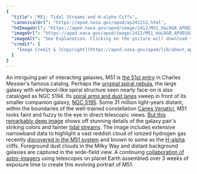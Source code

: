 ```yaml
---
{
  "title": "M51: Tidal Streams and H-alpha Ciffs",
  "canonicalUrl": "https://apod.nasa.gov/apod/ap241213.html",
  "hdImageUrl": "https://apod.nasa.gov/apod/image/2412/M51_HaLRGB_APOD2048.jpg",
  "imageUrl": "https://apod.nasa.gov/apod/image/2412/M51_HaLRGB_APOD1024.jpg",
  "imageAlt": "See Explanation. Clicking on the picture will download the highest resolution version available.",
  "credit": [
    "Image Credit & [Copyright](https://apod.nasa.gov/apod/lib/about_apod.html#srapply): [The Deep Sky Collective](https://deepskycollective.com/home) - Tim Schaeffer,"
  ]
}
---
```


An intriguing pair of interacting galaxies, M51 is [the 51st entry](http://messier.obspm.fr/m/m051.html) in Charles Messier's famous catalog. Perhaps the [original spiral nebula](http://messier.seds.org/more/m051_rosse.html), the large galaxy with whirlpool-like spiral structure seen nearly face-on is also cataloged as NGC 5194. Its [spiral arms and dust lanes](https://www.nasa.gov/feature/goddard/2017/messier-51-the-whirlpool-galaxy) sweep in front of its smaller companion galaxy, [NGC 5195](https://apod.nasa.gov/apod/ap130831.html). Some 31 million light-years distant, within the boundaries of the well-trained constellation [Canes Venatici](http://www.hawastsoc.org/deepsky/cvn/index.html), M51 looks faint and fuzzy to the eye in direct telescopic views. [But this remarkably deep image](https://www.astrobin.com/5nb17v/) shows off stunning details of the galaxy pair's striking colors and fainter [tidal streams](https://ui.adsabs.harvard.edu/abs/2015ApJ...800L...3W/abstract). The image includes extensive narrowband data to highlight a vast reddish cloud of ionized hydrogen gas recently [discovered in the M51 system](https://arxiv.org/abs/1804.01699) and known to some as the [H-alpha](https://en.wikipedia.org/wiki/Hydrogen-alpha) cliffs. Foreground dust clouds in the Milky Way and distant background galaxies are captured in the wide-field view. A continuing [collaboration of astro-imagers](https://deepskycollective.com/gallery) using telescopes on planet Earth assembled over 3 weeks of exposure time to create this evolving portrait of M51.
